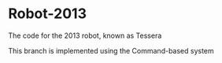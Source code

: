 Robot-2013
==========

The code for the 2013 robot, known as Tessera

This branch is implemented using the Command-based system
